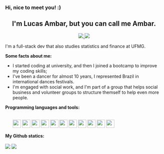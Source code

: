 <h3>Hi, nice to meet you! :)</h3>

<h2 align="center">I'm Lucas Ambar, but you can call me Ambar.</h2>
<p align="center">
    <a href="https://www.linkedin.com/in/lucasambar/" >
        <img src="https://img.shields.io/badge/LinkedIn-0077B5?style=for-the-badge&logo=linkedin&logoColor=white"/>
    </a>
    <a href="mailto:dev.lucasambar@gmail.com" >
        <img src="https://img.shields.io/badge/Gmail-D14836?style=for-the-badge&logo=gmail&logoColor=white"/>
    </a>
</p>
 <p> I'm a full-stack dev that also studies statistics and finance at UFMG.</p>
<strong>Some facts about me:</strong></br>
<ul>
    <li>I started coding at university, and then I joined a bootcamp to improve my coding skills;</li>
    <Li>I've been a dancer for almost 10 years, I represented Brazil in international dances festivals.</li>
    <li>I'm engaged with social work, and I'm part of a group that helps social business and volunteer groups to structure themself to help even more people.</li>
</ul>
<strong>Programming languages and tools:</strong></br>
</br>
<ul>
    <img src="https://skills.thijs.gg/icons?i=html&theme=light" width="26px"/>
    <img src="https://skills.thijs.gg/icons?i=css&theme=light" width="26px"/>
    <img src="https://skills.thijs.gg/icons?i=js&theme=light" width="26px"/>
    <img src="https://skills.thijs.gg/icons?i=ts&theme=light" width="26px"/>
    <img src="https://skills.thijs.gg/icons?i=react&theme=dark" width="26px"/>
    <img src="https://skills.thijs.gg/icons?i=nodejs&theme=dark" width="26px"/>
    <img src="https://skills.thijs.gg/icons?i=mongodb&theme=dark" width="26px"/>
    <img src="https://skills.thijs.gg/icons?i=postgres&theme=dark" width="26px"/>
    <img src="https://skills.thijs.gg/icons?i=py&theme=dark" width="26px"/>
    <img src="https://skills.thijs.gg/icons?i=git&theme=dark" width="26px"/>
    <img src="https://skills.thijs.gg/icons?i=github&theme=dark" width="26px"/>
</ul>
<strong>My Github statics:</strong></br>
</br>
<img src="https://github-readme-stats.vercel.app/api?username=lucasambar&hide=stars&theme=gotham"/>
<img src="https://github-readme-stats.vercel.app/api/top-langs/?username=lucasambar&layout=compact&theme=gotham"/>
